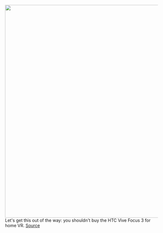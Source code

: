 <img src='https://cdn.vox-cdn.com/thumbor/AEWZDP6r9wy28NUeFpFbx9h8-ic=/0x0:2040x1360/1200x675/filters:focal(807x685:1133x1011)/cdn.vox-cdn.com/uploads/chorus_image/image/69622193/arobertson_210630_4670_0002.0.jpg' width='700px' /><br/>
Let's get this out of the way: you shouldn't buy the HTC Vive Focus 3 for home VR.
<a href='https://www.theverge.com/22588917/htc-vive-focus-3-vr-headset-review'> Source <a/>